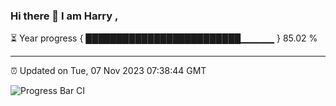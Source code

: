 ### Hi there 👋 I am Harry , 

⏳ Year progress { █████████████████████████▁▁▁▁▁ } 85.02 %

---

⏰ Updated on Tue, 07 Nov 2023 07:38:44 GMT

![Progress Bar CI](https://github.com/duykhang68/duykhang68/workflows/Progress%20Bar%20CI/badge.svg)
